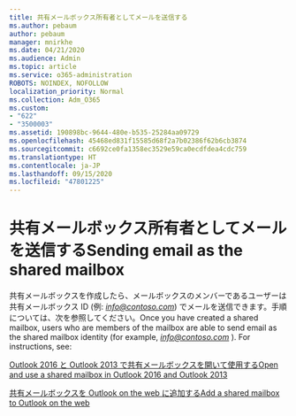 ```yaml
---
title: 共有メールボックス所有者としてメールを送信する
ms.author: pebaum
author: pebaum
manager: mnirkhe
ms.date: 04/21/2020
ms.audience: Admin
ms.topic: article
ms.service: o365-administration
ROBOTS: NOINDEX, NOFOLLOW
localization_priority: Normal
ms.collection: Adm_O365
ms.custom:
- "622"
- "3500003"
ms.assetid: 190898bc-9644-480e-b535-25284aa09729
ms.openlocfilehash: 45468ed831f15585d68f2a7b02386f62b6cb3874
ms.sourcegitcommit: c6692ce0fa1358ec3529e59ca0ecdfdea4cdc759
ms.translationtype: HT
ms.contentlocale: ja-JP
ms.lasthandoff: 09/15/2020
ms.locfileid: "47801225"
---
```

# <a name="sending-email-as-the-shared-mailbox"></a><span data-ttu-id="4a1e9-102">共有メールボックス所有者としてメールを送信する</span><span class="sxs-lookup"><span data-stu-id="4a1e9-102">Sending email as the shared mailbox</span></span>

<span data-ttu-id="4a1e9-p101">共有メールボックスを作成したら、メールボックスのメンバーであるユーザーは共有メールボックス ID (例: *info@contoso.com*) でメールを送信できます。手順については、次を参照してください。</span><span class="sxs-lookup"><span data-stu-id="4a1e9-p101">Once you have created a shared mailbox, users who are members of the mailbox are able to send email as the shared mailbox identity (for example,  *info@contoso.com*  ). For instructions, see:</span></span>
  
[<span data-ttu-id="4a1e9-105">Outlook 2016 と Outlook 2013 で共有メールボックスを開いて使用する</span><span class="sxs-lookup"><span data-stu-id="4a1e9-105">Open and use a shared mailbox in Outlook 2016 and Outlook 2013</span></span>](https://support.office.com/article/open-and-use-a-shared-mailbox-in-outlook-2016-and-outlook-2013-d94a8e9e-21f1-4240-808b-de9c9c088afd)
  
[<span data-ttu-id="4a1e9-106">共有メールボックスを Outlook on the web に追加する</span><span class="sxs-lookup"><span data-stu-id="4a1e9-106">Add a shared mailbox to Outlook on the web</span></span>](https://support.office.com/article/add-a-shared-mailbox-to-outlook-on-the-web-98b5a90d-4e38-415d-a030-f09a4cd28207)
  